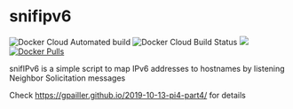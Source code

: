 # snifipv6
![Docker Cloud Automated build](https://img.shields.io/docker/cloud/automated/gpailler/snifipv6)
![Docker Cloud Build Status](https://img.shields.io/docker/cloud/build/gpailler/snifipv6)
[![](https://images.microbadger.com/badges/version/gpailler/snifipv6:1.0.0.svg)](https://microbadger.com/images/gpailler/snifipv6:1.0.0 "Get your own version badge on microbadger.com")
[![Docker Pulls](https://img.shields.io/docker/pulls/gpailler/snifipv6.svg)](https://hub.docker.com/r/gpailler/snifipv6/)

snifIPv6 is a simple script to map IPv6 addresses to hostnames by listening Neighbor Solicitation messages

Check https://gpailler.github.io/2019-10-13-pi4-part4/ for details
